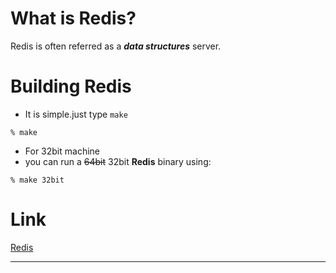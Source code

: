 # What is Redis?

Redis is often referred as a **_data structures_** server.

# Building Redis


* It is simple.just type `make`

```
% make
```

* For 32bit machine
 * you can run a ~~64bit~~ 32bit **Redis** binary using:

```
% make 32bit
```

# Link


[Redis](https://redis.io)
*****
